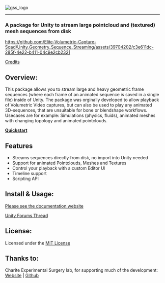 ![gss_logo](https://github.com/user-attachments/assets/5a97085f-e010-49f0-99d5-1db37ca2a897)

---

### A package for Unity to stream large pointcloud and (textured) mesh sequences from disk

https://github.com/Elite-Volumetric-Capture-Sqad/Unity_Geometry_Sequence_Streaming/assets/39704202/c3e611dc-285f-4e22-b411-04c9e2cb2321

[Credits](https://buildingvolumes.github.io/Unity_Geometry_Sequence_Streaming/docs/about/license-credits/)

## Overview:

This package allows you to stream large and heavy geometric frame sequences (where each frame of an animated sequence is saved in a single file) inside of Unity.
The package was orginally developed to allow playback of Volumetric Video captures, but can also be used to play any animated 3D-sequences, that are unsuitable for bone or blendshape workflows.
Usecases are for example: Simulations (physics, fluids), animated meshes with changing topology and animated pointclouds.

[**Quickstart**](https://buildingvolumes.github.io/Unity_Geometry_Sequence_Streaming/docs/quickstart/quick-start/)


## Features
- Streams sequences directly from disk, no import into Unity needed
- Support for animated Pointclouds, Meshes and Textures
- Control your playback with a custom Editor UI
- Timeline support
- Scripting API

## Install & Usage:

[Please see the documentation website](https://buildingvolumes.github.io/Unity_Geometry_Sequence_Streaming/docs/quickstart/quick-start/)

[Unity Forums Thread](https://forum.unity.com/threads/released-geometry-sequence-streaming.1453765/)

## License:

Licensed under the [MIT License](https://buildingvolumes.github.io/Unity_Geometry_Sequence_Streaming/docs/about/license-credits/#mit-license)

## Thanks to:

Charite Experimental Surgery lab, for supporting much of the development: [Website](https://www.experimental-surgery.de/) | [Github](https://github.com/ExperimentalSurgery)
